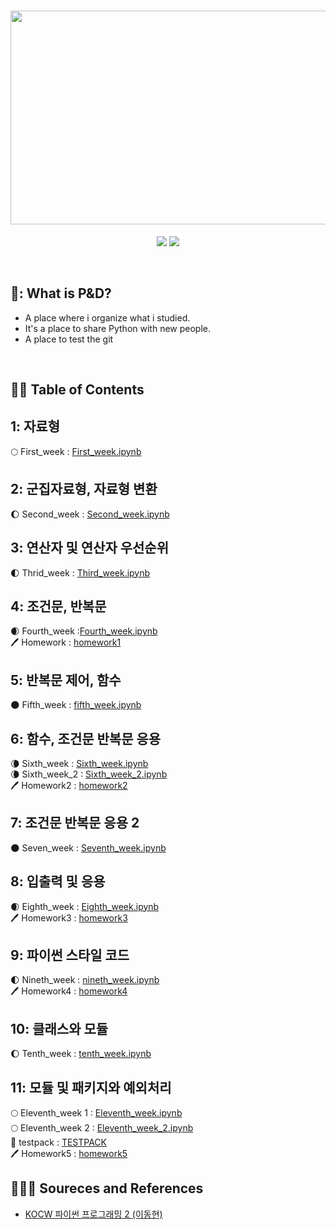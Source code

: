 <h1 align="center">
  <img src = "https://user-images.githubusercontent.com/81912557/132802825-16194438-acec-4a7f-9638-e13ac8e152f9.png" width="544" height="342"><br/>
</h1>
<p align="center">
  <img src = "https://img.shields.io/badge/Language-Python-blue">
  <img src = "https://img.shields.io/badge/Application-Jupyter Notebook-skyblue">
</p>
<br>

## 🐧: What is P&D?
- A place where i organize what i studied.
- It's a place to share Python with new people.
- A place to test the git
<br>

## 🐧🐧 Table of Contents
## 1: **자료형 <br>**
🌕 First_week : [First_week.ipynb](https://github.com/SEUNGYEOPOH/Programming_Data-analysis/blob/main/first_week.ipynb)<br>

## 2: **군집자료형, 자료형 변환 <br>**
🌔 Second_week : [Second_week.ipynb](https://github.com/SEUNGYEOPOH/Programming_Data-analysis/blob/main/second_week.ipynb)<br>
## 3: **연산자 및 연산자 우선순위<br>**
🌓 Thrid_week : [Third_week.ipynb](https://github.com/SEUNGYEOPOH/Programming_Data-analysis/blob/main/third_week.ipynb)<br>
## 4: **조건문, 반복문<br>**
🌒 Fourth_week :[Fourth_week.ipynb](https://github.com/SEUNGYEOPOH/Programming_Data-analysis/blob/main/fourth_week.ipynb)<br>
🖊️ Homework : [homework1](https://github.com/SEUNGYEOPOH/Programming_Data-analysis/blob/main/homework1.ipynb)<br>

## 5: **반복문 제어, 함수<br>**
:new_moon: Fifth_week : [fifth_week.ipynb](https://github.com/SEUNGYEOPOH/Programming_Data-analysis/blob/main/fifth_week.ipynb)
## 6: **함수, 조건문 반복문 응용<br>**
🌘 Sixth_week : [Sixth_week.ipynb](https://github.com/SEUNGYEOPOH/Programming_Data-analysis/blob/main/sixth_week.ipynb)<br>
🌘 Sixth_week_2 : [Sixth_week_2.ipynb](https://github.com/SEUNGYEOPOH/Programming_Data-analysis/blob/main/sixth_week_2.ipynb)<br>
🖊️ Homework2 : [homework2](https://github.com/SEUNGYEOPOH/Programming_Data-analysis/blob/main/homework2.ipynb)<br>

## 7: **조건문 반복문 응용 2<br>**
🌑 Seven_week : [Seventh_week.ipynb](https://github.com/SEUNGYEOPOH/Programming_Data-analysis/blob/main/seventh_week.ipynb)<br>

## 8: **입출력 및 응용<br>**
🌒 Eighth_week : [Eighth_week.ipynb](https://github.com/SEUNGYEOPOH/Programming_Data-analysis/blob/main/eighth_week.ipynb)<br>
🖊️ Homework3 : [homework3](https://github.com/SEUNGYEOPOH/Programming_Data-analysis/blob/main/homework3.ipynb)<br>

## 9: **파이썬 스타일 코드<br>**
🌓 Nineth_week : [nineth_week.ipynb](https://github.com/SEUNGYEOPOH/Programming_Data-analysis/blob/main/nine_week.ipynb)<br>
🖊️ Homework4 : [homework4](https://github.com/SEUNGYEOPOH/Programming_Data-analysis/blob/main/homework4.ipynb)<br>

## 10: **클래스와 모듈<br>**
🌔 Tenth_week : [tenth_week.ipynb](https://github.com/SEUNGYEOPOH/Programming_Data-analysis/blob/main/tenth_week.ipynb)<br>

## 11: **모듈 및 패키지와 예외처리<br>**
🌕 Eleventh_week 1 : [Eleventh_week.ipynb](https://github.com/SEUNGYEOPOH/Programming_Data-analysis/blob/main/Eleventh_week.ipynb)<br>
🌕 Eleventh_week 2 : [Eleventh_week_2.ipynb](https://github.com/SEUNGYEOPOH/Programming_Data-analysis/blob/main/Eleventh_week_2.ipynb)<br>
📁 testpack : [TESTPACK](https://github.com/SEUNGYEOPOH/Programming_Data-analysis/tree/main/testpack)<br>
🖊️ Homework5 : [homework5](https://github.com/SEUNGYEOPOH/Programming_Data-analysis/blob/main/homework5.ipynb)
<br>

## 🐧🐧🐧 Soureces and References
* [KOCW 파이썬 프로그래밍 2 (이동현)](http://www.kocw.net/home/cview.do?cid=34a2968dc3c32394/)
